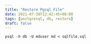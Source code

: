 ```yaml
---
title: "Restore Pgsql File"
date: 2021-07-30T12:42:45+08:00
tags: [postgresql, db, restore]
draft: false
---
```


```
psql -h db -U mduser md < sqlfile.sql 
```
